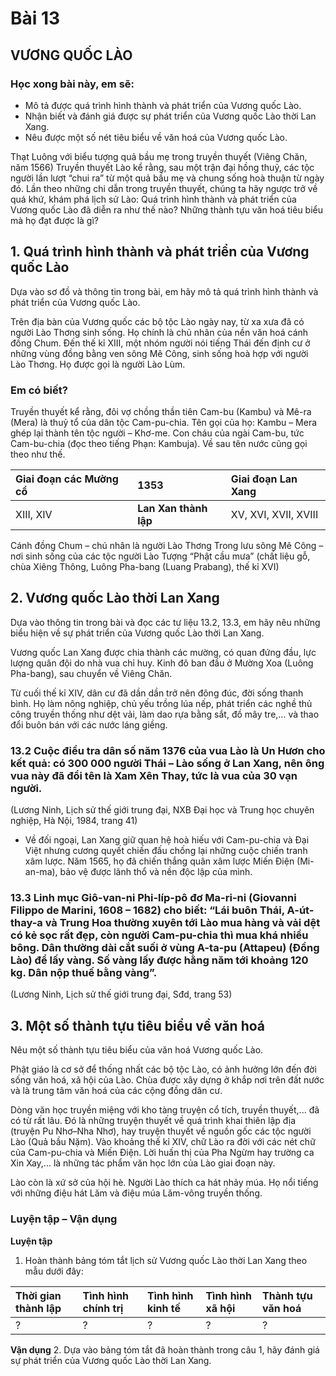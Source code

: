 # Bài 13
## VƯƠNG QUỐC LÀO

### Học xong bài này, em sẽ:
*   Mô tả được quá trình hình thành và phát triển của Vương quốc Lào.
*   Nhận biết và đánh giá được sự phát triển của Vương quốc Lào thời Lan Xang.
*   Nêu được một số nét tiêu biểu về văn hoá của Vương quốc Lào.

Thạt Luông với biểu tượng quả bầu mẹ trong truyền thuyết (Viêng Chăn, năm 1566)
Truyền thuyết Lào kể rằng, sau một trận đại hồng thuỷ, các tộc người lần lượt “chui ra” từ một quả bầu mẹ và chung sống hoà thuận từ ngày đó. Lần theo những chi dẫn trong truyền thuyết, chúng ta hãy ngược trở về quá khứ, khám phá lịch sử Lào: Quá trình hình thành và phát triển của Vương quốc Lào đã diễn ra như thế nào? Những thành tựu văn hoá tiêu biểu mà họ đạt được là gì?

## 1. Quá trình hình thành và phát triển của Vương quốc Lào

Dựa vào sơ đồ và thông tin trong bài, em hãy mô tả quá trình hình thành và phát triển của Vương quốc Lào.

Trên địa bàn của Vương quốc các bộ tộc Lào ngày nay, từ xa xưa đã có người Lào Thơng sinh sống. Họ chính là chủ nhân của nền văn hoá cánh đồng Chum. Đến thế kỉ XIII, một nhóm người nói tiếng Thái đến định cư ở những vùng đồng bằng ven sông Mê Công, sinh sống hoà hợp với người Lào Thơng. Họ được gọi là người Lào Lùm.

### Em có biết?

Truyền thuyết kể rằng, đôi vợ chồng thần tiên Cam-bu (Kambu) và Mê-ra (Mera) là thuỷ tổ của dân tộc Cam-pu-chia. Tên gọi của họ: Kambu – Mera ghép lại thành tên tộc người – Khơ-me. Con cháu của ngài Cam-bu, tức Cam-bu-chia (đọc theo tiếng Phạn: Kambuja). Về sau tên nước cũng gọi theo như thế.

| Giai đoạn các Mường cổ | 1353 | Giai đoạn Lan Xang |
| :-------------------- |:-- |:---- |
| XIII, XIV         | **Lan Xan thành lập**      | XV, XVI, XVII, XVIII |

Cánh đồng Chum – chú nhân là người Lào Thơng
Trong lưu sông Mê Công – nơi sinh sống của các tộc người Lào
Tượng “Phật cầu mưa” (chất liệu gỗ, chùa Xiêng Thông, Luông Pha-bang (Luang Prabang), thế kỉ XVI)

## 2. Vương quốc Lào thời Lan Xang

Dựa vào thông tin trong bài và đọc các tư liệu 13.2, 13.3, em hãy nêu những biểu hiện về sự phát triển của Vương quốc Lào thời Lan Xang.

Vương quốc Lan Xang được chia thành các mường, có quan đứng đầu, lực lượng quân đội do nhà vua chỉ huy. Kinh đô ban đầu ở Mường Xoa (Luông Pha-bang), sau chuyển về Viêng Chăn.

Từ cuối thế kỉ XIV, dân cư đã dần dần trở nên đông đúc, đời sống thanh bình. Họ làm nông nghiệp, chủ yếu trồng lúa nếp, phát triển các nghề thủ công truyền thống như dệt vải, làm dao rựa bằng sắt, đồ mây tre,... và thao đổi buôn bán với các nước láng giềng.

### 13.2 Cuộc điều tra dân số năm 1376 của vua Lào là Un Hươn cho kết quả: có 300 000 người Thái – Lào sống ở Lan Xang, nên ông vua này đã đổi tên là Xam Xên Thay, tức là vua của 30 vạn người.
(Lương Ninh, Lịch sử thế giới trung đại, NXB Đại học và Trung học chuyên nghiệp, Hà Nội, 1984, trang 41)

*   Về đối ngoại, Lan Xang giữ quan hệ hoà hiếu với Cam-pu-chia và Đại Việt nhưng cương quyết chiến đấu chống lại những cuộc chiến tranh xâm lược. Năm 1565, họ đã chiến thắng quân xâm lược Miến Điện (Mi-an-ma), bảo vệ được lãnh thổ và nền độc lập của mình.

### 13.3 Linh mục Giô-van-ni Phi-líp-pô đơ Ma-ri-ni (Giovanni Filippo de Marini, 1608 – 1682) cho biết: “Lái buôn Thái, A-út-thay-a và Trung Hoa thường xuyên tới Lào mua hàng và vải dệt có kẻ sọc rất đẹp, còn người Cam-pu-chia thì mua khá nhiều bông. Dân thường dài cắt suối ở vùng A-ta-pu (Attapeu) (Đồng Lào) để lấy vàng. Số vàng lấy được hằng năm tới khoảng 120 kg. Dân nộp thuế bằng vàng”.
(Lương Ninh, Lịch sử thế giới trung đại, Sđd, trang 53)

## 3. Một số thành tựu tiêu biểu về văn hoá

Nêu một số thành tựu tiêu biểu của văn hoá Vương quốc Lào.

Phật giáo là cơ sở để thống nhất các bộ tộc Lào, có ảnh hưởng lớn đến đời sống văn hoá, xã hội của Lào. Chùa được xây dựng ở khắp nơi trên đất nước và là trung tâm văn hoá của các cộng đồng dân cư.

Dòng văn học truyền miệng với kho tàng truyện cổ tích, truyền thuyết,... đã có từ rất lâu. Đó là những truyện thuyết về quá trình khai thiên lập địa (truyện Pu Nhơ–Nha Nhơ), hay truyện thuyết về nguồn gốc các tộc người Lào (Quả bầu Nặm).
Vào khoảng thế kỉ XIV, chữ Lào ra đời với các nét chữ của Cam-pu-chia và Miến Điện. Lời huấn thị của Pha Ngừm hay trường ca Xin Xay,... là những tác phẩm văn học lớn của Lào giai đoạn này.

Lào còn là xứ sở của hội hè. Người Lào thích ca hát nhảy múa. Họ nổi tiếng với những điệu hát Lăm và điệu múa Lăm-vông truyền thống.

### Luyện tập – Vận dụng

**Luyện tập**
1. Hoàn thành bảng tóm tắt lịch sử Vương quốc Lào thời Lan Xang theo mẫu dưới đây:

| Thời gian thành lập | Tình hình chính trị | Tình hình kinh tế | Tình hình xã hội | Thành tựu văn hoá |
| :------------------ | :----------------- | :---------------- | :---------------- | :---------------- |
| ?                   | ?                  | ?                 | ?                 | ?                 |

**Vận dụng**
2. Dựa vào bảng tóm tắt đã hoàn thành trong câu 1, hãy đánh giá sự phát triển của Vương quốc Lào thời Lan Xang.
